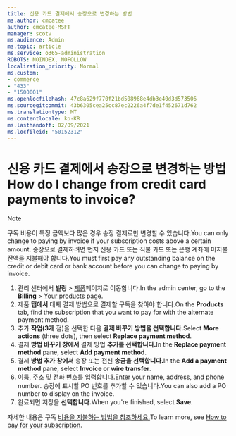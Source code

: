 ```yaml
---
title: 신용 카드 결제에서 송장으로 변경하는 방법
ms.author: cmcatee
author: cmcatee-MSFT
manager: scotv
ms.audience: Admin
ms.topic: article
ms.service: o365-administration
ROBOTS: NOINDEX, NOFOLLOW
localization_priority: Normal
ms.custom:
- commerce
- "433"
- "1500001"
ms.openlocfilehash: 47c8a629f770f21bd508968e4db3e40d3d573506
ms.sourcegitcommit: 43b6305cea25cc87ec2226a4f7de1f452671d762
ms.translationtype: MT
ms.contentlocale: ko-KR
ms.lasthandoff: 02/09/2021
ms.locfileid: "50152312"
---
```

# <a name="how-do-i-change-from-credit-card-payments-to-invoice"></a><span data-ttu-id="e63e6-102">신용 카드 결제에서 송장으로 변경하는 방법</span><span class="sxs-lookup"><span data-stu-id="e63e6-102">How do I change from credit card payments to invoice?</span></span>

> [!NOTE]
> <span data-ttu-id="e63e6-103">구독 비용이 특정 금액보다 많은 경우 송장 결제로만 변경할 수 있습니다.</span><span class="sxs-lookup"><span data-stu-id="e63e6-103">You can only change to paying by invoice if your subscription costs above a certain amount.</span></span> <span data-ttu-id="e63e6-104">송장으로 결제하려면 먼저 신용 카드 또는 직불 카드 또는 은행 계좌에 미지불 잔액을 지불해야 합니다.</span><span class="sxs-lookup"><span data-stu-id="e63e6-104">You must first pay any outstanding balance on the credit or debit card or bank account before you can change to paying by invoice.</span></span>

1. <span data-ttu-id="e63e6-105">관리 센터에서 **빌링** > [제품](https://go.microsoft.com/fwlink/p/?linkid=842054)페이지로 이동합니다.</span><span class="sxs-lookup"><span data-stu-id="e63e6-105">In the admin center, go to the **Billing** > [Your products](https://go.microsoft.com/fwlink/p/?linkid=842054) page.</span></span>
2. <span data-ttu-id="e63e6-106">제품 **탭에서** 대체 결제 방법으로 결제할 구독을 찾아야 합니다.</span><span class="sxs-lookup"><span data-stu-id="e63e6-106">On the **Products** tab, find the subscription that you want to pay for with the alternate payment method.</span></span>
3. <span data-ttu-id="e63e6-107">추가 **작업(3개** 점)을 선택한 다음 **결제 바꾸기 방법을 선택합니다.**</span><span class="sxs-lookup"><span data-stu-id="e63e6-107">Select **More actions** (three dots), then select **Replace payment method**.</span></span>
4. <span data-ttu-id="e63e6-108">결제 **방법 바꾸기 창에서** 결제 방법 **추가를 선택합니다.**</span><span class="sxs-lookup"><span data-stu-id="e63e6-108">In the **Replace payment method** pane, select **Add payment method**.</span></span>
5. <span data-ttu-id="e63e6-109">결제 **방법 추가 창에서** 송장 또는 전신 **송금을 선택합니다.**</span><span class="sxs-lookup"><span data-stu-id="e63e6-109">In the **Add a payment method** pane, select **Invoice or wire transfer**.</span></span>
6. <span data-ttu-id="e63e6-110">이름, 주소 및 전화 번호를 입력합니다.</span><span class="sxs-lookup"><span data-stu-id="e63e6-110">Enter your name, address, and phone number.</span></span> <span data-ttu-id="e63e6-111">송장에 표시할 PO 번호를 추가할 수 있습니다.</span><span class="sxs-lookup"><span data-stu-id="e63e6-111">You can also add a PO number to display on the invoice.</span></span>
7. <span data-ttu-id="e63e6-112">완료되면 저장을 **선택합니다.**</span><span class="sxs-lookup"><span data-stu-id="e63e6-112">When you're finished, select **Save**.</span></span>

<span data-ttu-id="e63e6-113">자세한 내용은 구독 [비용을 지불하는 방법을 참조하세요.](https://docs.microsoft.com/microsoft-365/commerce/billing-and-payments/pay-for-your-subscription)</span><span class="sxs-lookup"><span data-stu-id="e63e6-113">To learn more, see [How to pay for your subscription](https://docs.microsoft.com/microsoft-365/commerce/billing-and-payments/pay-for-your-subscription).</span></span>